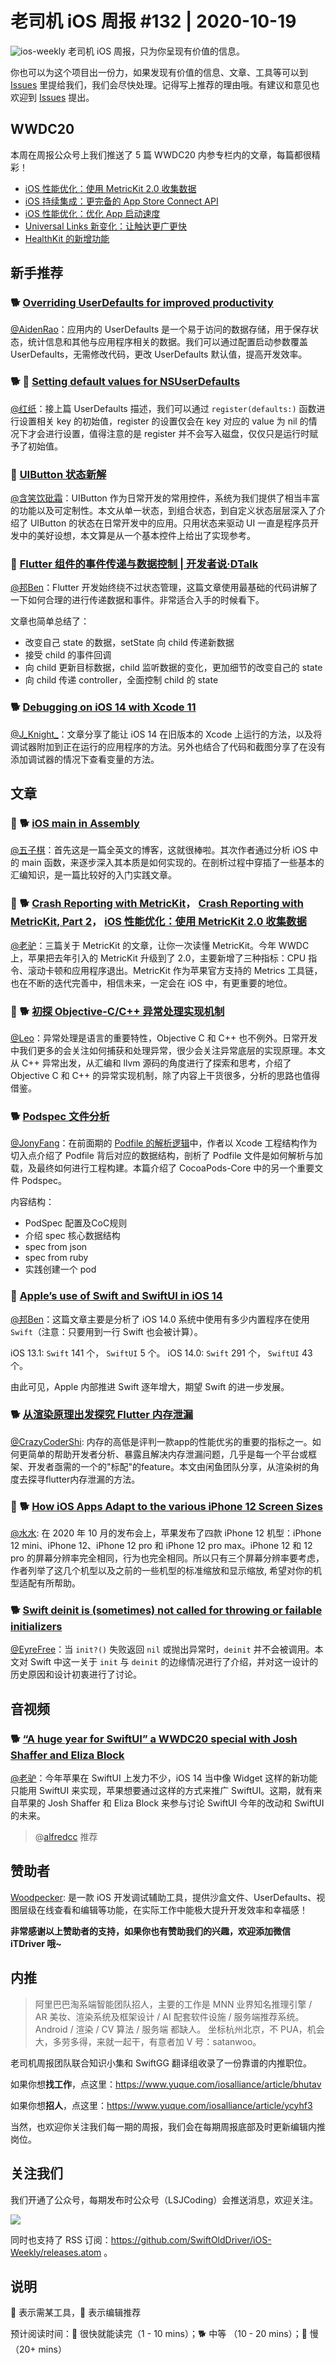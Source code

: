 # 老司机 iOS 周报 #132 | 2020-10-19

![ios-weekly](https://github.com/SwiftOldDriver/iOS-Weekly/blob/master/assets/ios-weekly.png?raw=true)
老司机 iOS 周报，只为你呈现有价值的信息。

你也可以为这个项目出一份力，如果发现有价值的信息、文章、工具等可以到 [Issues](https://github.com/SwiftOldDriver/iOS-Weekly/issues) 里提给我们，我们会尽快处理。记得写上推荐的理由哦。有建议和意见也欢迎到 [Issues](https://github.com/SwiftOldDriver/iOS-Weekly/issues) 提出。

## WWDC20

本周在周报公众号上我们推送了 5 篇 WWDC20 内参专栏内的文章，每篇都很精彩！

- [iOS 性能优化：使用 MetricKit 2.0 收集数据](https://mp.weixin.qq.com/s/cbP0QlxVlr5oeTrf6yYfFw)
- [iOS 持续集成：更完备的 App Store Connect API](https://mp.weixin.qq.com/s/KnryMnySoOXvf8K7kQVwmA)
- [iOS 性能优化：优化 App 启动速度](https://mp.weixin.qq.com/s/h3vB_zEJBAHCfGmD5EkMcw)
- [Universal Links 新变化：让触达更广更快](https://mp.weixin.qq.com/s/mnZDKVk_0B60PnX_nSzFpA)
- [HealthKit 的新增功能](https://mp.weixin.qq.com/s/sa0yWgawgfHco9_7dQ5wyg)

## 新手推荐

### 🐕 [Overriding UserDefaults for improved productivity](https://www.avanderlee.com/xcode/overriding-userdefaults-launch-arguments/)

[@AidenRao](https://weibo.com/AidenRao)：应用内的 UserDefaults 是一个易于访问的数据存储，用于保存状态，统计信息和其他与应用程序相关的数据。我们可以通过配置启动参数覆盖 UserDefaults，无需修改代码，更改 UserDefaults 默认值，提高开发效率。

### 🐕 🚧 [Setting default values for NSUserDefaults](https://sarunw.com/posts/setting-default-value-for-nsuserdefaults/)

[@红纸](https://github.com/nianran)：接上篇 UserDefaults 描述，我们可以通过 `register(defaults:)` 函数进行设置相关 key 的初始值，register 的设置仅会在 key 对应的 value 为 nil 的情况下才会进行设置，值得注意的是 register 并不会写入磁盘，仅仅只是运行时赋予了初始值。

### 🐎 [UIButton 状态新解](https://mp.weixin.qq.com/s/nD-HV-gkKJr1MWU_agwkyg)

[@含笑饮砒霜](https://weibo.com/chinafishnews/)：UIButton 作为日常开发的常用控件，系统为我们提供了相当丰富的功能以及可定制性。本文从单一状态，到组合状态，到自定义状态层层深入了介绍了 UIButton 的状态在日常开发中的应用。只用状态来驱动 UI 一直是程序员开发中的美好设想，本文算是从一个基本控件上给出了实现参考。

### 🐎 [Flutter 组件的事件传递与数据控制 | 开发者说·DTalk](https://mp.weixin.qq.com/s/mO2lT_s1s5a94KeirPpeVg)

[@邦Ben](https://weibo.com/linwenbang/)：Flutter 开发始终绕不过状态管理，这篇文章使用最基础的代码讲解了一下如何合理的进行传递数据和事件。非常适合入手的时候看下。

文章也简单总结了：

- 改变自己 state 的数据，setState 向 child 传递新数据
- 接受 child 的事件回调
- 向 child 更新目标数据，child 监听数据的变化，更加细节的改变自己的 state
- 向 child 传递 controller，全面控制 child 的 state


### 🐕 [Debugging on iOS 14 with Xcode 11](https://hybridcattt.com/blog/debugging-on-ios14-with-xcode-11/)

[@J_Knight_](https://github.com/knightsj)：文章分享了能让 iOS 14 在旧版本的 Xcode 上运行的方法，以及将调试器附加到正在运行的应用程序的方法。另外也结合了代码和截图分享了在没有添加调试器的情况下查看变量的方法。

## 文章

### 🌟 🐕 [iOS main in Assembly](https://suelan.github.io/2020/08/18/20200817-ios-main-in-assembly/)

[@五子棋](https://satanwoo.github.io)：首先这是一篇全英文的博客，这就很棒啦。其次作者通过分析 iOS 中的 main 函数，来逐步深入其本质是如何实现的。在剖析过程中穿插了一些基本的汇编知识，是一篇比较好的入门实践文章。

### 🌟 🐕 [Crash Reporting with MetricKit](https://www.chimehq.com/blog/metrickit-crash-reporting)， [Crash Reporting with MetricKit, Part 2](https://www.chimehq.com/blog/metrickit-crash-reporting-part-2)， [iOS 性能优化：使用 MetricKit 2.0 收集数据](https://mp.weixin.qq.com/s/cbP0QlxVlr5oeTrf6yYfFw)

[@老驴](https://www.weibo.com/6090610445)：三篇关于 MetricKit 的文章，让你一次读懂 MetricKit。今年 WWDC 上，苹果把去年引入的 MetricKit 升级到了 2.0，主要新增了三种指标：CPU 指令、滚动卡顿和应用程序退出。MetricKit 作为苹果官方支持的 Metrics 工具链，也在不断的迭代完善中，相信未来，一定会在 iOS 中，有更重要的地位。

### 🌟 🐕 [初探 Objective-C/C++ 异常处理实现机制](https://mp.weixin.qq.com/s/4Rcaee6kwWmrS3v_M9y0KQ)

[@Leo](https://github.com/leomobiledeveloper)：异常处理是语言的重要特性，Objective C 和 C++ 也不例外。日常开发中我们更多的会关注如何捕获和处理异常，很少会关注异常底层的实现原理。本文从 C++ 异常出发，从汇编和 llvm 源码的角度进行了探索和思考，介绍了 Objective C 和 C++ 的异常实现机制，除了内容上干货很多，分析的思路也值得借鉴。

### 🐕 [Podspec 文件分析](https://mp.weixin.qq.com/s/CBkO-UfiPTMY5drIX_ZhKQ)

[@JonyFang](https://github.com/JonyFang)：在前面期的 [Podfile 的解析逻辑](https://mp.weixin.qq.com/s?__biz=MzA5MTM1NTc2Ng==&mid=2458324199&idx=1&sn=3886bbbcef3640bf97e16fcec34b451f&chksm=870e03feb0798ae84ab4b5dab26dfbe8ebbac0bca8491493fa4919f6069bfef58cd04df5ab34&scene=21#wechat_redirect)中，作者以 Xcode 工程结构作为切入点介绍了 Podfile 背后对应的数据结构，剖析了 Podfile 文件是如何解析与加载，及最终如何进行工程构建。本篇介绍了 CocoaPods-Core 中的另一个重要文件 Podspec。

内容结构：

- PodSpec 配置及CoC规则
- 介绍 spec 核心数据结构
- spec from json
- spec from ruby
- 实践创建一个 pod

### 🐎 [Apple’s use of Swift and SwiftUI in iOS 14](https://blog.timac.org/2020/0927-state-of-swift-ios14/)

[@邦Ben](https://weibo.com/linwenbang/)：这篇文章主要是分析了 iOS 14.0 系统中使用有多少内置程序在使用 `Swift`（注意：只要用到一行 Swift 也会被计算）。

iOS 13.1: `Swift` 141 个， `SwiftUI` 5 个。
iOS 14.0: `Swift` 291 个， `SwiftUI` 43 个。

由此可见，Apple 内部推进 Swift 逐年增大，期望 Swift 的进一步发展。

### 🐕 [从渲染原理出发探究 Flutter 内存泄漏](https://mp.weixin.qq.com/s/wPxXUv58sM9Fu3WOmP4JPA)

[@CrazyCoderShi](https://github.com/CrazyCoderShi): 内存的高低是评判一款app的性能优劣的重要的指标之一。如何更简单的帮助开发者分析、暴露且解决内存泄漏问题，几乎是每一个平台或框架、开发者亟需的一个的"标配"的feature。本文由闲鱼团队分享，从渲染树的角度去探寻flutter内存泄漏的方法。

###  🚧 🐕 [How iOS Apps Adapt to the various iPhone 12 Screen Sizes](https://hacknicity.medium.com/how-ios-apps-adapt-to-the-various-iphone-12-screen-sizes-e45c021e1b8b)

[@水水](https://www.xuyanlan.com): 在 2020 年 10 月的发布会上，苹果发布了四款 iPhone 12 机型：iPhone 12 mini、iPhone 12、iPhone 12 pro 和 iPhone 12 pro max。iPhone 12 和 12 pro 的屏幕分辨率完全相同，行为也完全相同。所以只有三个屏幕分辨率要考虑，作者列举了这几个机型以及之前的一些机型的标准缩放和显示缩放, 希望对你的机型适配有所帮助。

### 🐕 [Swift deinit is (sometimes) not called for throwing or failable initializers](https://www.jessesquires.com/blog/2020/10/08/swift-deinit-is-not-called-for-failable-initializers/)

[@EyreFree](https://github.com/EyreFree)：当 `init?()` 失败返回 `nil` 或抛出异常时，`deinit` 并不会被调用。本文对 Swift 中这一关于 `init` 与 `deinit` 的边缘情况进行了介绍，并对这一设计的历史原因和设计初衷进行了讨论。

## 音视频

### 🐕 [“A huge year for SwiftUI” a WWDC20 special with Josh Shaffer and Eliza Block](https://www.swiftbysundell.com/podcast/76/)

[@老驴](https://www.weibo.com/6090610445)：今年苹果在 SwiftUI 上发力不少，iOS 14 当中像 Widget 这样的新功能只能用 SwiftUI 来实现，苹果想要通过这样的方式来推广 SwiftUI。这期，就有来自苹果的 Josh Shaffer 和 Eliza Block 来参与讨论 SwiftUI 今年的改动和 SwiftUI 的未来。

> @[alfredcc](https://github.com/alfredcc) 推荐

## 赞助者

[Woodpecker](https://apps.apple.com/cn/app/woodpecker/id1333548463?mt=12): 是一款 iOS 开发调试辅助工具，提供沙盒文件、UserDefaults、视图层级在线查看和编辑等功能，在实际工作中能极大提升开发效率和幸福感！

**非常感谢以上赞助者的支持，如果你也有赞助我们的兴趣，欢迎添加微信 iTDriver 哦~**

## 内推

> 阿里巴巴淘系端智能团队招人，主要的工作是 MNN 业界知名推理引擎 / AR 美妆、渲染系统及框架设计 / AI 配套软件设施 / 服务端推荐系统。
> Android / 渲染 / CV 算法 / 服务端 都缺人。
> 坐标杭州北京，不 PUA，机会大，多劳多得，来就一起干，有意者加 V 号：satanwoo。

老司机周报团队联合知识小集和 SwiftGG 翻译组收录了一份靠谱的内推职位。

如果你想**找工作**，点这里：https://www.yuque.com/iosalliance/article/bhutav

如果你想**招人**，点这里：https://www.yuque.com/iosalliance/article/ycyhf3

当然，也欢迎你关注我们每一期的周报，我们会在每期周报底部及时更新编辑内推岗位。

## 关注我们

我们开通了公众号，每期发布时公众号（LSJCoding）会推送消息，欢迎关注。

![](https://github.com/SwiftOldDriver/iOS-Weekly/blob/master/assets/qrcode_for_wechat.jpg?raw=true)

同时也支持了 RSS 订阅：https://github.com/SwiftOldDriver/iOS-Weekly/releases.atom 。

## 说明

🚧 表示需某工具，🌟 表示编辑推荐

预计阅读时间：🐎 很快就能读完（1 - 10 mins）；🐕 中等 （10 - 20 mins）；🐢 慢（20+ mins）
